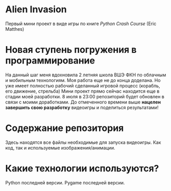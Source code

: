 # Alien Invasion

Первый мини проект в виде игры по книге *Python Crash Course* (Eric Matthes)

# Новая ступень погружения в программирование

На данный шаг меня вдохновила 2 летняя школа ВШЭ ФКН по облачным и мобильным технологиям.
Моя работа еще не до конца доделана.
Но уже имеет полностью рабочий сделанный игровой процесс (корабль, его движение, стрельба)
Мини проект прямо сейчас находится еще в стадии моей разработки.
8 июля в 23:00 репозиторий будет обновлен в связи с моими доработками. 
До отмеченного времени выше **нацелен завершить свою разработку** видеоигры и поделиться результатами!

# Содержание репозитория

Здесь находятся все файлы необходимые для запуска видеоигры.
Как код, так и используемые изображения/анимации.

# Какие технологии используются?

Python последней версии.
Pygame последней версии.
